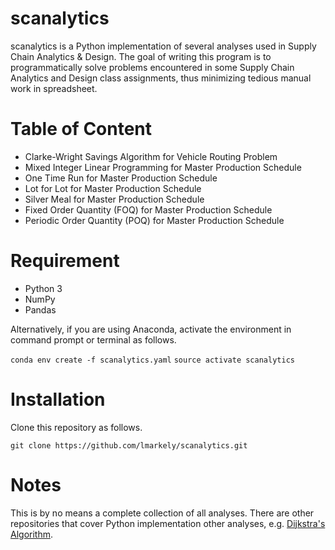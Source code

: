 # scanalytics
scanalytics is a Python implementation of several analyses used in Supply Chain
Analytics & Design. The goal of writing this program is to programmatically
solve problems encountered in some Supply Chain Analytics and Design class
assignments, thus minimizing tedious manual work in spreadsheet.

# Table of Content
* Clarke-Wright Savings Algorithm for Vehicle Routing Problem
* Mixed Integer Linear Programming for Master Production Schedule
* One Time Run for Master Production Schedule
* Lot for Lot for Master Production Schedule
* Silver Meal for Master Production Schedule
* Fixed Order Quantity (FOQ) for Master Production Schedule
* Periodic Order Quantity (POQ) for Master Production Schedule


# Requirement
* Python 3
* NumPy
* Pandas

Alternatively, if you are using Anaconda, activate the environment in
command prompt or terminal as follows.

`conda env create -f scanalytics.yaml`
`source activate scanalytics`

# Installation
Clone this repository as follows.

`git clone https://github.com/lmarkely/scanalytics.git`

# Notes
This is by no means a complete collection of all analyses. There are other
repositories that cover Python implementation other analyses, e.g. [Dijkstra's Algorithm](https://gist.github.com/econchick/4666413).
